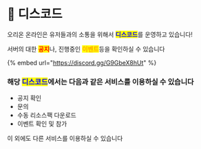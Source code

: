 # 🎁 디스코드

오리온 온라인은 유저들과의 소통을 위해서 <mark style="color:blue;">**디스코드**</mark>를 운영하고 있습니다!

서버의 대한 <mark style="color:red;">**공지**</mark>나, 진행중인 <mark style="color:orange;">**이벤트**</mark>등을 확인하실 수 있습니다

{% embed url="https://discord.gg/G9GbeX8hUt" %}

### 해당 <mark style="color:blue;">디스코드</mark>에서는 다음과 같은 서비스를 이용하실 수 있습니다

* 공지 확인
* 문의
* 수동 리소스팩 다운로드
* 이벤트 확인 및 참가

이 외에도 다른 서비스를 이용하실 수 있습니다
